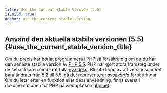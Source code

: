 ```yaml
---
title: Use the Current Stable Version (5.5)
isChild: true
anchor: use_the_current_stable_version
---
```


## Använd den aktuella stabila versionen (5.5) {#use_the_current_stable_version_title}

Om du precis har börjat programmera i PHP så försäkra dig om att du har den 
senaste stabila version av [PHP 5.5][php-release]. PHP har gjort stora framsteg 
under de senaste åren med kraftfulla [nya delar](#language_highlights). Bli inte 
lurad av att versionsnumret bara ändrats från 5.2 till 5.5, då det representerar 
_avsevärda_ förbättringar. Om du letar efter en funktion eller dess användning, 
finns svaret i dokumentationen för PHP på webbplatsen [php.net][php-docs].

[php-release]: http://www.php.net/downloads.php
[php-docs]: http://www.php.net/manual/en/
